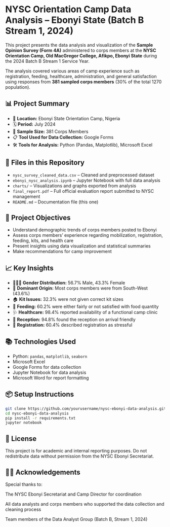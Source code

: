 # NYSC Orientation Camp Data Analysis – Ebonyi State (Batch B Stream 1, 2024)

This project presents the data analysis and visualization of the **Sample Opinion Survey (Form 4A)** administered to corps members at the **NYSC Orientation Camp, Old MacGregor College, Afikpo, Ebonyi State** during the 2024 Batch B Stream 1 Service Year.

The analysis covered various areas of camp experience such as registration, feeding, healthcare, administration, and general satisfaction using responses from **381 sampled corps members** (30% of the total 1270 population).

## 📊 Project Summary

- 📍 **Location:** Ebonyi State Orientation Camp, Nigeria  
- 🗓️ **Period:** July 2024  
- 🧮 **Sample Size:** 381 Corps Members  
- 📋 **Tool Used for Data Collection:** Google Forms  
- 🛠 **Tools for Analysis:** Python (Pandas, Matplotlib), Microsoft Excel  

## 📁 Files in this Repository

- `nysc_survey_cleaned_data.csv` – Cleaned and preprocessed dataset
- `ebonyi_nysc_analysis.ipynb` – Jupyter Notebook with full data analysis
- `charts/` – Visualizations and graphs exported from analysis
- `final_report.pdf` – Full official evaluation report submitted to NYSC management
- `README.md` – Documentation file (this one)

## 📌 Project Objectives

- Understand demographic trends of corps members posted to Ebonyi
- Assess corps members’ experience regarding mobilization, registration, feeding, kits, and health care
- Present insights using data visualization and statistical summaries
- Make recommendations for camp improvement

## 📈 Key Insights

- 🧑‍🤝‍🧑 **Gender Distribution:** 56.7% Male, 43.3% Female
- 📍 **Dominant Origin:** Most corps members were from South-West (43.6%)
- 🏠 **Kit Issues:** 32.3% were not given correct kit sizes
- 🍲 **Feeding:** 60.2% were either fairly or not satisfied with food quantity
- 🩺 **Healthcare:** 98.4% reported availability of a functional camp clinic
- 🛬 **Reception:** 94.8% found the reception on arrival friendly
- 🧾 **Registration:** 60.4% described registration as stressful

## 📚 Technologies Used

- Python: `pandas`, `matplotlib`, `seaborn`
- Microsoft Excel
- Google Forms for data collection
- Jupyter Notebook for data analysis
- Microsoft Word for report formatting

## 📦 Setup Instructions

```bash
git clone https://github.com/yourusername/nysc-ebonyi-data-analysis.git
cd nysc-ebonyi-data-analysis
pip install -r requirements.txt
jupyter notebook 
```
## 📜 License
This project is for academic and internal reporting purposes. Do not redistribute data without permission from the NYSC Ebonyi Secretariat.

## 🙋‍♂️ Acknowledgements
Special thanks to:

The NYSC Ebonyi Secretariat and Camp Director for coordination

All data analysts and corps members who supported the data collection and cleaning process

Team members of the Data Analyst Group (Batch B, Stream 1, 2024)
